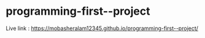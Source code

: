 # programming-first--project
Live link : https://mobasheralam12345.github.io/programming-first--project/
